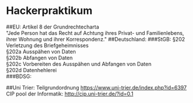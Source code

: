 # Hackerpraktikum
##EU:
Artikel 8 der Grundrechtecharta  
"Jede Person hat das Recht auf Achtung ihres Privat- und Familienlebens, ihrer Wohnung und ihrer Korrespondenz."
##Deutschland:
###StGB:
§202 Verletzung des Briefgeheimnisses  
§202a Ausspähen von Daten  
§202b Abfangen von Daten  
§202c Vorbereiten des Ausspähen und Abfangen von Daten  
§202d Datenhehlerei  
###BDSG:

##Uni Trier:
Teilgrundordnung https://www.uni-trier.de/index.php?id=6397  
CIP pool der Informatik: http://cip.uni-trier.de/?id=0.1
